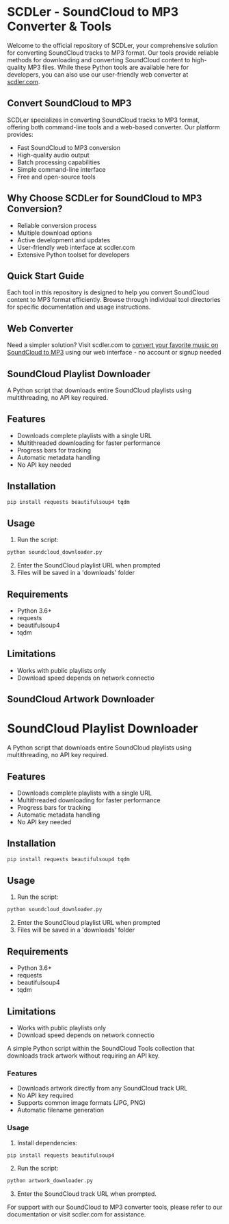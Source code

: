 # SCDLer - SoundCloud to MP3 Converter & Tools

Welcome to the official repository of SCDLer, your comprehensive solution for converting SoundCloud tracks to MP3 format. Our tools provide reliable methods for downloading and converting SoundCloud content to high-quality MP3 files. While these Python tools are available here for developers, you can also use our user-friendly web converter at [scdler.com](https://scdler.com).

## Convert SoundCloud to MP3

SCDLer specializes in converting SoundCloud tracks to MP3 format, offering both command-line tools and a web-based converter. Our platform provides:

- Fast SoundCloud to MP3 conversion
- High-quality audio output
- Batch processing capabilities
- Simple command-line interface
- Free and open-source tools

## Why Choose SCDLer for SoundCloud to MP3 Conversion?

- Reliable conversion process
- Multiple download options
- Active development and updates
- User-friendly web interface at scdler.com
- Extensive Python toolset for developers

## Quick Start Guide

Each tool in this repository is designed to help you convert SoundCloud content to MP3 format efficiently. Browse through individual tool directories for specific documentation and usage instructions.

## Web Converter

Need a simpler solution? Visit scdler.com to [convert your favorite music on SoundCloud to MP3](https://scdler.com) using our web interface - no account or signup needed

## SoundCloud Playlist Downloader
A Python script that downloads entire SoundCloud playlists using multithreading, no API key required.

## Features
- Downloads complete playlists with a single URL
- Multithreaded downloading for faster performance
- Progress bars for tracking
- Automatic metadata handling
- No API key needed

## Installation
```bash
pip install requests beautifulsoup4 tqdm
```

## Usage
1. Run the script:
```bash
python soundcloud_downloader.py
```
2. Enter the SoundCloud playlist URL when prompted
3. Files will be saved in a 'downloads' folder

## Requirements
- Python 3.6+
- requests
- beautifulsoup4
- tqdm

## Limitations
- Works with public playlists only
- Download speed depends on network connectio

## SoundCloud Artwork Downloader

# SoundCloud Playlist Downloader
A Python script that downloads entire SoundCloud playlists using multithreading, no API key required.

## Features
- Downloads complete playlists with a single URL
- Multithreaded downloading for faster performance
- Progress bars for tracking
- Automatic metadata handling
- No API key needed

## Installation
```bash
pip install requests beautifulsoup4 tqdm
```

## Usage
1. Run the script:
```bash
python soundcloud_downloader.py
```
2. Enter the SoundCloud playlist URL when prompted
3. Files will be saved in a 'downloads' folder

## Requirements
- Python 3.6+
- requests
- beautifulsoup4
- tqdm

## Limitations
- Works with public playlists only
- Download speed depends on network connectio

A simple Python script within the SoundCloud Tools collection that downloads track artwork without requiring an API key.

### Features
- Downloads artwork directly from any SoundCloud track URL
- No API key required
- Supports common image formats (JPG, PNG)
- Automatic filename generation

### Usage

1. Install dependencies:
```bash
pip install requests beautifulsoup4
```

2. Run the script:
```bash
python artwork_downloader.py
```

3. Enter the SoundCloud track URL when prompted.





For support with our SoundCloud to MP3 converter tools, please refer to our documentation or visit scdler.com for assistance.

     
